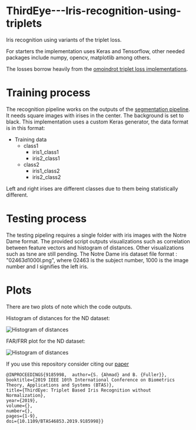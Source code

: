 # ThirdEye---Iris-recognition-using-triplets
Iris recognition using variants of the triplet loss.

For starters the implementation uses Keras and Tensorflow, other needed packages include numpy, opencv, matplotlib among others.

The losses borrow heavily from the [omoindrot triplet loss implementations](https://github.com/omoindrot/tensorflow-triplet-loss).



# Training process 
The recognition pipeline works on the outputs of the [segmentation pipeline](https://github.com/sohaib50k/Unconstrained-iris-segmentation-using-Mask-R-CNN). It needs square images with irises in the center. The background is set to black. This implementation uses a custom Keras generator, the data format is in this format:

* Training data
  * class1
    * iris1_class1
    * iris2_class1
  * class2
    * iris1_class2
    * iris2_class2

Left and right irises are different classes due to them being statistically different.


# Testing process
The testing pipeling requires a single folder with iris images with the Notre Dame format. The provided script outputs visualizations such as correlation between feature vectors and histogram of distances. Other visualizations such as tsne are still pending. The Notre Dame iris dataset file format : "02463d1000l.png", where 02463 is the subject number, 1000 is the image number and l signifies the left iris.

# Plots

There are two plots of note which the code outputs.

Histogram of distances for the ND dataset:

![Histogram of distances](https://i.ibb.co/h8b7wfg/ND-hist.png)

FAR/FRR plot for the ND dataset:

![Histogram of distances](https://i.ibb.co/MBxQ2j9/plot.png)


If you use this repository consider citing our [ paper ](https://arxiv.org/pdf/1907.06147.pdf)

``` 
@INPROCEEDINGS{9185998,  author={S. {Ahmad} and B. {Fuller}}, 
booktitle={2019 IEEE 10th International Conference on Biometrics Theory, Applications and Systems (BTAS)},   
title={ThirdEye: Triplet Based Iris Recognition without Normalization},   
year={2019},  
volume={},  
number={},  
pages={1-9},  
doi={10.1109/BTAS46853.2019.9185998}}
